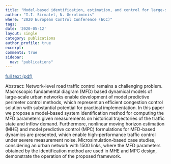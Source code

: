 ```yaml
---
title: "Model-based identification, estimation, and control for large-scale urban road networks"
author: "I.I. Sirmatel, N. Geroliminis"
where: "2020 European Control Conference (ECC)"
tags: 
date: '2020-05-12'
layout: single
category: publications
author_profile: true
excerpt:
comments: true
sidebar:
  nav: "publications"
---
```

<a href="https://sirmatel.github.io/assets/files/sirmatel2020model.pdf" style="color: #2d5a8c; text-decoration:underline">full text (pdf)</a>

Abstract: Network-level road traffic control remains a challenging problem. Macroscopic fundamental diagram (MFD) based dynamical models of large-scale urban networks enable development of model predictive perimeter control methods, which represent an efficient congestion control solution with substantial potential for practical implementation. In this paper we propose a model-based system identification method for computing the MFD parameters given measurements on historical trajectories of the traffic state and inflow demand. Furthermore, nonlinear moving horizon estimation (MHE) and model predictive control (MPC) formulations for MFD-based dynamics are presented, which enable high-performance traffic control under severe measurement noise. Microsimulation-based case studies, considering an urban network with 1500 links, where the MFD parameters obtained by the identification method are used in MHE and MPC design, demonstrate the operation of the proposed framework.
